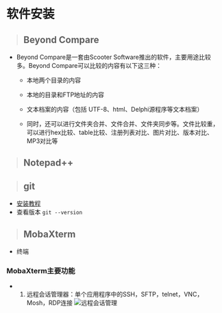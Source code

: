 # 软件安装

> ## Beyond Compare 
- Beyond Compare是一套由Scooter Software推出的软件，主要用途比较多。Beyond Compare可以比较的内容有以下这三种：
  - 本地两个目录的内容

  - 本地的目录和FTP地址的内容
    
  - 文本档案的内容（包括 UTF-8、html、Delphi源程序等文本档案）
  
  - 同时，还可以进行文件夹合并、文件合并、文件夹同步等。文件比较重，可以进行hex比较、table比较、注册列表对比、图片对比、版本对比、MP3对比等

> ## Notepad++


> ## git

- [安装教程](https://blog.csdn.net/wdh1994115/article/details/104916177)
- 查看版本 ```git --version```

> ## MobaXterm
- 终端

### MobaXterm主要功能
- 1. 远程会话管理器：单个应用程序中的SSH，SFTP，telnet，VNC，Mosh，RDP连接
![远程会话管理](https://img2018.cnblogs.com/blog/774327/201901/774327-20190111221725208-1355107434.png)

